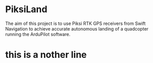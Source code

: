 # PiksiLand

The aim of this project is to use Piksi RTK GPS receivers from Swift Navigation to achieve accurate 
autonomous landing of a quadcopter running the ArduPilot software.  

this is a nother line
===================
 


	
